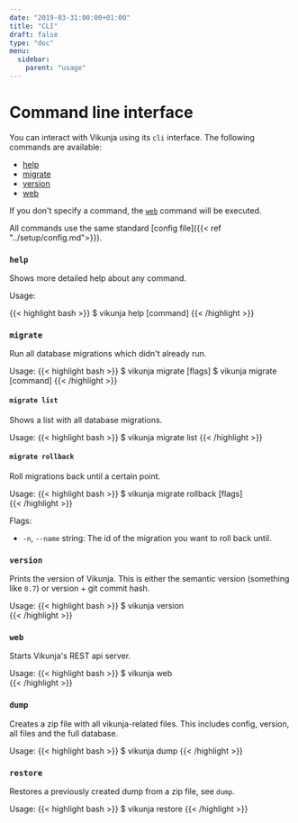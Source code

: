 ```yaml
---
date: "2019-03-31:00:00+01:00"
title: "CLI"
draft: false
type: "doc"
menu:
  sidebar:
    parent: "usage"
---
```


# Command line interface

You can interact with Vikunja using its `cli` interface. 
The following commands are available:

* [help](#help)
* [migrate](#migrate)
* [version](#version)
* [web](#web)

If you don't specify a command, the [`web`](#web) command will be executed.

All commands use the same standard [config file]({{< ref "../setup/config.md">}}).

### `help`

Shows more detailed help about any command.

Usage:

{{< highlight bash >}}
$ vikunja help [command]
{{< /highlight >}}

### `migrate`

Run all database migrations which didn't already run.

Usage:
{{< highlight bash >}}
$ vikunja migrate [flags]
$ vikunja migrate [command]
{{< /highlight >}}

#### `migrate list`

Shows a list with all database migrations.

Usage:
{{< highlight bash >}}
$ vikunja migrate list
{{< /highlight >}}

#### `migrate rollback`

Roll migrations back until a certain point.

Usage:
{{< highlight bash >}}
$ vikunja migrate rollback [flags]    
{{< /highlight >}}

Flags:
* `-n`, `--name` string: The id of the migration you want to roll back until.
 

### `version`

Prints the version of Vikunja.
This is either the semantic version (something like `0.7`) or version + git commit hash.

Usage:
{{< highlight bash >}}
$ vikunja version    
{{< /highlight >}}

### `web`

Starts Vikunja's REST api server.

Usage:
{{< highlight bash >}}
$ vikunja web    
{{< /highlight >}}

### `dump`

Creates a zip file with all vikunja-related files.
This includes config, version, all files and the full database.

Usage:
{{< highlight bash >}}
$ vikunja dump
{{< /highlight >}}

### `restore`

Restores a previously created dump from a zip file, see `dump`.

Usage:
{{< highlight bash >}}
$ vikunja restore <path to dump zip file>
{{< /highlight >}}
